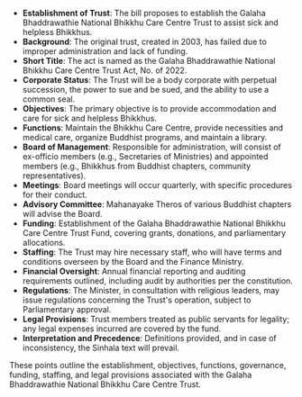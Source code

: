 - **Establishment of Trust**: The bill proposes to establish the Galaha Bhaddrawathie National Bhikkhu Care Centre Trust to assist sick and helpless Bhikkhus.
- **Background**: The original trust, created in 2003, has failed due to improper administration and lack of funding.
- **Short Title**: The act is named as the Galaha Bhaddrawathie National Bhikkhu Care Centre Trust Act, No. of 2022.
- **Corporate Status**: The Trust will be a body corporate with perpetual succession, the power to sue and be sued, and the ability to use a common seal.
- **Objectives**: The primary objective is to provide accommodation and care for sick and helpless Bhikkhus.
- **Functions**: Maintain the Bhikkhu Care Centre, provide necessities and medical care, organize Buddhist programs, and maintain a library.
- **Board of Management**: Responsible for administration, will consist of ex-officio members (e.g., Secretaries of Ministries) and appointed members (e.g., Bhikkhus from Buddhist chapters, community representatives).
- **Meetings**: Board meetings will occur quarterly, with specific procedures for their conduct.
- **Advisory Committee**: Mahanayake Theros of various Buddhist chapters will advise the Board.
- **Funding**: Establishment of the Galaha Bhaddrawathie National Bhikkhu Care Centre Trust Fund, covering grants, donations, and parliamentary allocations.
- **Staffing**: The Trust may hire necessary staff, who will have terms and conditions overseen by the Board and the Finance Ministry.
- **Financial Oversight**: Annual financial reporting and auditing requirements outlined, including audit by authorities per the constitution.
- **Regulations**: The Minister, in consultation with religious leaders, may issue regulations concerning the Trust's operation, subject to Parliamentary approval.
- **Legal Provisions**: Trust members treated as public servants for legality; any legal expenses incurred are covered by the fund.
- **Interpretation and Precedence**: Definitions provided, and in case of inconsistency, the Sinhala text will prevail. 

These points outline the establishment, objectives, functions, governance, funding, staffing, and legal provisions associated with the Galaha Bhaddrawathie National Bhikkhu Care Centre Trust.